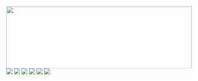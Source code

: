 <p>
  <img align="left" width="490" height="165" src="https://github-readme-stats.vercel.app/api?username=besingamkb&show_icons=true&hide_border=false&line_height=20&title_color=8b0000&icon_color=781f19&show_owner=true"/>
  <p>
  <img src="https://views.whatilearened.today/views/github/besingamkb/views.svg" />
  <a href="https://github.com/besingamkb/"><img src="https://img.shields.io/github/followers/besingamkb?color=%234CC61E&label=GitHub%20Followers%20%3A"/></a>
  <img src="https://img.shields.io/badge/Front End-Vue.js-42b883"/>
  <img src="https://img.shields.io/badge/Back End-Laravel-f55247"/>    
  <img src="https://img.shields.io/badge/Os-Fedora-0b57a4"/>
    <img src="https://img.shields.io/badge/Os-Ubuntu-a80030"/>
</p>
</p>
